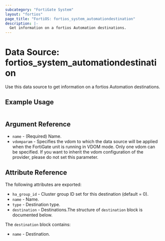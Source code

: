```yaml
---
subcategory: "FortiGate System"
layout: "fortios"
page_title: "FortiOS: fortios_system_automationdestination"
description: |-
  Get information on a fortios Automation destinations.
---
```


# Data Source: fortios_system_automationdestination
Use this data source to get information on a fortios Automation destinations.


## Example Usage

```hcl

```

## Argument Reference

* `name` - (Required) Name.
* `vdomparam` - Specifies the vdom to which the data source will be applied when the FortiGate unit is running in VDOM mode. Only one vdom can be specified. If you want to inherit the vdom configuration of the provider, please do not set this parameter.

## Attribute Reference

The following attributes are exported:

* `ha_group_id` - Cluster group ID set for this destination (default = 0).
* `name` - Name.
* `type` - Destination type.
* `destination` - Destinations.The structure of `destination` block is documented below.

The `destination` block contains:

* `name` - Destination.
